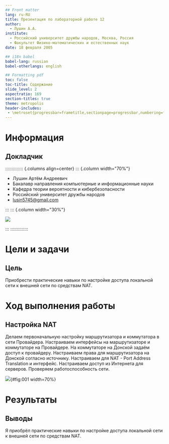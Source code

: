 ```yaml
---
## Front matter
lang: ru-RU
title: Презентация по лабораторной работе 12
author:
  - Лушин А.А.
institute:
  - Российский университет дружбы народов, Москва, Россия
  - Факультет Физико-математических и естественных наук
date: 18 февраля 2005

## i18n babel
babel-lang: russian
babel-otherlangs: english

## Formatting pdf
toc: false
toc-title: Содержание
slide_level: 2
aspectratio: 169
section-titles: true
theme: metropolis
header-includes:
 - \metroset{progressbar=frametitle,sectionpage=progressbar,numbering=fraction}
---
```


# Информация

## Докладчик

:::::::::::::: {.columns align=center}
::: {.column width="70%"}

  * Лушин Артём Андреевич
  * Бакалавр направления компьютерные и информационные науки
  * Кафедра теории вероятности и кибербезопасности
  * Российский университет дружбы народов
  * [lusin5745@gmail.com](mailto:lusin5745@gmail.com)

:::
::: {.column width="30%"}

![](/home/aalushin1/study_2025-2026_net-admin/labs/lab9/presentation/image/me.jpg)

:::
::::::::::::::

# Цели и задачи

## Цель

Приобрести практические навыки по настройке доступа локальной сети к внешней сети по средствам NAT. 

# Ход выполнения работы

## Настройкa NAT

Делаем первоначальную настройку маршрутизатора и коммутатора в сети Провайдера. Настраиваем интерфейсы на маршрутизаторе и коммутаторе на Провайдере. На коммутаторе на Донской задаём доступ к провайдеру. Настраиваем права для маршрутизатора на Донской согласно источнику. Настраиваем для NAT - Port Address Translation и интерфейс. Настраиваем доступ из Интернета для серверов. Проверяем работоспособность сети. 

![](/home/aalushin1/study_2025-2026_net-admin/labs/lab12/presentation/image/16.jpg){#fig:001 width=70%}

# Результаты

## Выводы

Я приобрёл практические навыки по настройке доступа локальной сети к внешней сети по средствам NAT. 
